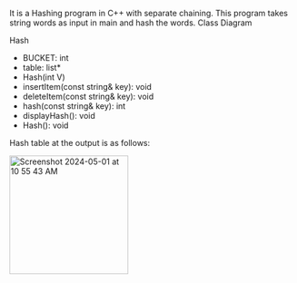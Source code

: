 
It is a Hashing program in C++ with separate chaining. This program takes string words as input in main and hash the words.
Class Diagram

Hash
+ BUCKET: int
+ table: list<string>*
+ Hash(int V)
+ insertItem(const string& key): void
+ deleteItem(const string& key): void
+ hash(const string& key): int
+ displayHash(): void
+ Hash(): void


Hash table at the output is as follows:



<img width="209" alt="Screenshot 2024-05-01 at 10 55 43 AM" src="https://github.com/nida-akhtar/StringHashing/assets/124860931/f85d69f9-097d-4088-891f-f32d3a10c25a">

